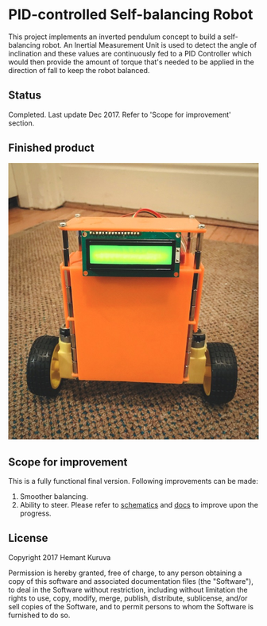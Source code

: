 # PID-controlled Self-balancing Robot
This project implements an inverted pendulum concept to build a self-balancing robot. An Inertial Measurement Unit is used to detect the angle of inclination and these values are continuously fed to a PID Controller which would then provide the amount of torque that's needed to be applied in the direction of fall to keep the robot balanced.

## Status
Completed. Last update Dec 2017. Refer to 'Scope for improvement' section.

## Finished product
![Final product](docs/self_balancing_robot.JPG?raw=true "Final product")

## Scope for improvement
This is a fully functional final version. Following improvements can be made:
1. Smoother balancing.
2. Ability to steer.
Please refer to [schematics](/schematics) and [docs](/docs) to improve upon the progress.

## License
Copyright 2017 Hemant Kuruva

Permission is hereby granted, free of charge, to any person obtaining a copy of this software and associated documentation files (the "Software"), to deal in the Software without restriction, including without limitation the rights to use, copy, modify, merge, publish, distribute, sublicense, and/or sell copies of the Software, and to permit persons to whom the Software is furnished to do so.
